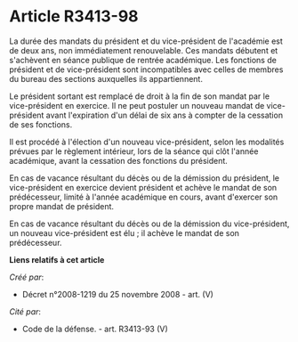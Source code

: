 # Article R3413-98

La durée des mandats du président et du vice-président de l'académie est de deux ans, non immédiatement renouvelable. Ces
mandats débutent et s'achèvent en séance publique de rentrée académique. Les fonctions de président et de vice-président sont
incompatibles avec celles de membres du bureau des sections auxquelles ils appartiennent.

Le président sortant est remplacé de droit à la fin de son mandat par le vice-président en exercice. Il ne peut postuler un
nouveau mandat de vice-président avant l'expiration d'un délai de six ans à compter de la cessation de ses fonctions.

Il est procédé à l'élection d'un nouveau vice-président, selon les modalités prévues par le règlement intérieur, lors de la
séance qui clôt l'année académique, avant la cessation des fonctions du président.

En cas de vacance résultant du décès ou de la démission du président, le vice-président en exercice devient président et
achève le mandat de son prédécesseur, limité à l'année académique en cours, avant d'exercer son propre mandat de président.

En cas de vacance résultant du décès ou de la démission du vice-président, un nouveau vice-président est élu ; il achève le
mandat de son prédécesseur.

**Liens relatifs à cet article**

_Créé par_:

  - Décret n°2008-1219 du 25 novembre 2008 - art. (V)

_Cité par_:

  - Code de la défense. - art. R3413-93 (V)
